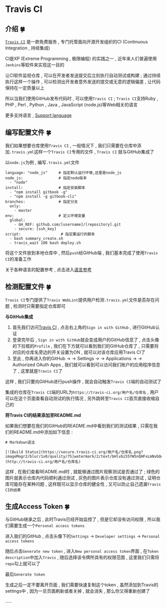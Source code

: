 # Travis  CI




<extoc></extoc>

## 介绍  🍀

[`Travis CI`](http://travis-ci.org/) 是一款免费服务 , 专门托管面向开源开发组织的CI (Continuous Integration , 持续集成) 

CI是XP (Extreme Programming , 极限编程) 的实践之一 , 近年来人们普遍使用`Jenkins`等软件来实现这一目的

让CI软件监视仓库 , 可以在开发者发送提交后立刻执行自动测试或构建 ; 通过持续执行这样一个操作 , 可以检测出开发者意外发送的提交或无意的逻辑偏差 , 让代码保持在一定质量以上

所以当我们使用GitHub发布代码时 , 可以使用`Travis CI` ; `Travis CI`支持Ruby , PHP , Perl , Python , Java , JavaScript (node.js)等Web相关的语言

更多支持语言 , [Support language](https://docs.travis-ci.com/) 

## 编写配置文件  🍀

我们如果想要仓库使用`Travis CI` , 一般情况下 , 我们只需要在仓库中添加`.travis.yml`这样一个`Travis CI`专用的文件 , `Travis CI` 就与GitHub集成了

以`node.js`为例 , 编写`.travis.yml`文件

```shell
language: "node_js"     # 指定默认运行环境,这里是node_js
node_js:                # 指定node版本
  - "node"
install:                # 指定安装脚本
  - "npm install gitbook -g"
  - "npm install -g gitbook-cli"
branches:               # 指定分支
  only:
    - master
env:                    # 定义环境变量
  global:
    - GH_REF: github.com/[username]/[repository].git
    - secure: [ssh_key]
script:                  # 指定要运行的脚本
  - bash summary_create.sh
  - travis_wait 100 bash deploy.sh
```

将这个文件放到本地仓库中 , 然后`push`给GitHub端 , 我们基本完成了使用`Travis CI`的准备工作

关于各种语言的配置参考 , 点击进入[语言参考](https://docs.travis-ci.com/user/languages)

## 检测配置文件  🍀

`Travis CI`专门提供了`Travis WebLint`提供用户检测`.travis.yml`文件是否存在问题 , 检测时只需要指定仓库即可

**与GitHub集成**

1. 首先我们访问[Travis CI](https://www.travis-ci.org/) , 点击右上角的`Sign in with GitHub` , 进行GitHub认证
2. 登录完毕后 , `Sign in with GitHub`就会变成用户的GitHub信息了 , 点击头像的下拉框的`Profile` , 我们在下方就可以看到我们的GitHub仓库了 , 只需要将对应的仓库名旁边的开关设置为ON , 就可以对该仓库应用Travis CI了
3. 至此 , 你再进入你的GitHub → → Settings → → Applications → → Authorized OAuth Apps , 我们就可以看到可以访问我们账户的应用程序信息了 , 这里就是`Travis CI`了


这样 , 我们只要向GitHub进行push操作 , 就会自动触发`Travis CI`端的自动测试了

集成的仓库在`Travis CI`端的URL为`https://travis-ci.org/用户名/仓库名` , 用户可以在这个页面查看自动测试的执行情况 , 另外跳转至`Travis CI`首页直接收缩自己的

**将Travis CI的结果添加至README.md**

如果我们想要在我们的GitHub的README.md中看到我们的测试结果 , 只需在我们的README.md中添加如下信息 : 

```
# Markdown语法

[![Build Status](https://secure.travis-ci.org/用户名/仓库名.png?imageMogr2/blur/1x0/quality/75|watermark/2/text/bHlvbi55YW5nQHFxLmNvbQ==/font/YXBhcmFqaXRh/fontsize/560/fill/Izk0ODI4Mg==/dissolve/100/gravity/SouthEast/dx/10/dy/10)](http://travis-ci.org/用户名/仓库名)
```

这样 , 在我们查看README.md时 , 就能够通过图片观察测试是否通过了 ; 绿色的图片就表示仓库内代码顺利通过测试 , 灰色的图片表示仓库没有通过测试 , 证明仓库可能存在某种问题 , 这样既可以显示仓库的健全性 , 又可以防止自己遗漏`Travis CI的结果`

## 生成Access Token  🍀

与GitHub继承之后 , 此时Travis已经开始监控了 , 但是它却没有访问权限 , 所以我们需要生成一个`Personal access tokens` 

进入我们的GitHub , 点击头像下的`Settings`  →  `Developer settings`   →  `Personal access tokens` 

随后点击`Generate new token` , 进入`New personal access token`界面 , 在`Token description`中加入`Travis` , 随后选择该令牌所具有的权限范围 , 这里我们只需将`repo`勾上就可以了

最后`Generate token`

生成之后一定不要离开页面 , 我们需要快速复制这个token , 虽然添加到Travis的settings中 , 因为一旦页面刷新或者关掉 , 就会消失 , 那么你又得重新创建了

.....
















